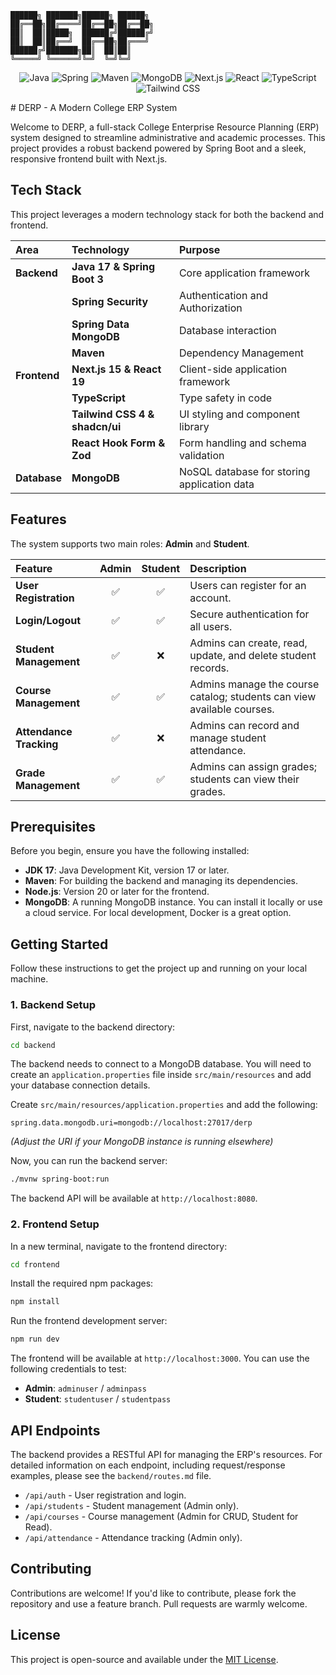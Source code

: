 ```
██████╗ ███████╗██████╗ ██████╗ 
██╔══██╗██╔════╝██╔══██╗██╔══██╗
██║  ██║█████╗  ██████╔╝██████╔╝
██║  ██║██╔══╝  ██╔══██╗██╔═══╝ 
██████╔╝███████╗██║  ██║██║     
╚═════╝ ╚══════╝╚═╝  ╚═╝╚═╝     
```
<p align="center">
  <img src="https://img.shields.io/badge/Java-17-blue?style=for-the-badge&logo=java&logoColor=white" alt="Java">
  <img src="https://img.shields.io/badge/Spring-6DB33F?style=for-the-badge&logo=spring&logoColor=white" alt="Spring">
  <img src="https://img.shields.io/badge/Maven-C71A36?style=for-the-badge&logo=apache-maven&logoColor=white" alt="Maven">
  <img src="https://img.shields.io/badge/MongoDB-4EA94B?style=for-the-badge&logo=mongodb&logoColor=white" alt="MongoDB">
  <img src="https://img.shields.io/badge/Next.js-000000?style=for-the-badge&logo=next.js&logoColor=white" alt="Next.js">
  <img src="https://img.shields.io/badge/React-20232A?style=for-the-badge&logo=react&logoColor=61DAFB" alt="React">
  <img src="https://img.shields.io/badge/TypeScript-007ACC?style=for-the-badge&logo=typescript&logoColor=white" alt="TypeScript">
  <img src="https://img.shields.io/badge/Tailwind_CSS-38B2AC?style=for-the-badge&logo=tailwind-css&logoColor=white" alt="Tailwind CSS">
</p>
# DERP - A Modern College ERP System

Welcome to DERP, a full-stack College Enterprise Resource Planning (ERP) system designed to streamline administrative and academic processes. This project provides a robust backend powered by Spring Boot and a sleek, responsive frontend built with Next.js.

## Tech Stack

This project leverages a modern technology stack for both the backend and frontend.

| **Area**      | **Technology**                                                              | **Purpose**                               |
| :------------ | :-------------------------------------------------------------------------- | :---------------------------------------- |
| **Backend**   | **Java 17 & Spring Boot 3**                                                 | Core application framework                |
|               | **Spring Security**                                                         | Authentication and Authorization          |
|               | **Spring Data MongoDB**                                                     | Database interaction                      |
|               | **Maven**                                                                   | Dependency Management                     |
| **Frontend**  | **Next.js 15 & React 19**                                                   | Client-side application framework         |
|               | **TypeScript**                                                              | Type safety in code                       |
|               | **Tailwind CSS 4 & shadcn/ui**                                              | UI styling and component library          |
|               | **React Hook Form & Zod**                                                   | Form handling and schema validation       |
| **Database**  | **MongoDB**                                                                 | NoSQL database for storing application data|


## Features

The system supports two main roles: **Admin** and **Student**.

| Feature                | Admin | Student | Description                                                                 |
| :--------------------- | :---: | :-----: | :-------------------------------------------------------------------------- |
| **User Registration**  |   ✅   |    ✅    | Users can register for an account.                                          |
| **Login/Logout**       |   ✅   |    ✅    | Secure authentication for all users.                                        |
| **Student Management** |   ✅   |    ❌    | Admins can create, read, update, and delete student records.                |
| **Course Management**  |   ✅   |    ✅    | Admins manage the course catalog; students can view available courses.       |
| **Attendance Tracking**|   ✅   |    ❌    | Admins can record and manage student attendance.                            |
| **Grade Management**   |   ✅   |    ✅    | Admins can assign grades; students can view their grades.                   |


## Prerequisites

Before you begin, ensure you have the following installed:
*   **JDK 17**: Java Development Kit, version 17 or later.
*   **Maven**: For building the backend and managing its dependencies.
*   **Node.js**: Version 20 or later for the frontend.
*   **MongoDB**: A running MongoDB instance. You can install it locally or use a cloud service. For local development, Docker is a great option.

## Getting Started

Follow these instructions to get the project up and running on your local machine.

### 1. Backend Setup

First, navigate to the backend directory:
```bash
cd backend
```

The backend needs to connect to a MongoDB database. You will need to create an `application.properties` file inside `src/main/resources` and add your database connection details.

Create `src/main/resources/application.properties` and add the following:
```properties
spring.data.mongodb.uri=mongodb://localhost:27017/derp
```
*(Adjust the URI if your MongoDB instance is running elsewhere)*

Now, you can run the backend server:
```bash
./mvnw spring-boot:run
```
The backend API will be available at `http://localhost:8080`.

### 2. Frontend Setup

In a new terminal, navigate to the frontend directory:
```bash
cd frontend
```

Install the required npm packages:
```bash
npm install
```

Run the frontend development server:
```bash
npm run dev
```
The frontend will be available at `http://localhost:3000`. You can use the following credentials to test:
*   **Admin**: `adminuser` / `adminpass`
*   **Student**: `studentuser` / `studentpass`

## API Endpoints

The backend provides a RESTful API for managing the ERP's resources. For detailed information on each endpoint, including request/response examples, please see the `backend/routes.md` file.

*   `/api/auth` - User registration and login.
*   `/api/students` - Student management (Admin only).
*   `/api/courses` - Course management (Admin for CRUD, Student for Read).
*   `/api/attendance` - Attendance tracking (Admin only).

## Contributing

Contributions are welcome! If you'd like to contribute, please fork the repository and use a feature branch. Pull requests are warmly welcome.

## License

This project is open-source and available under the [MIT License](LICENSE). 

